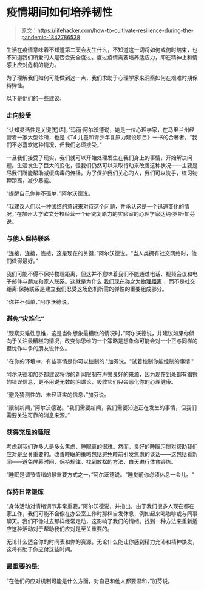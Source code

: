 # 疫情期间如何培养韧性

> 原文：<https://lifehacker.com/how-to-cultivate-resilience-during-the-pandemic-1842786538>

生活在疫情意味着不知道第二天会发生什么，不知道这一切将如何或何时结束，也不知道我们所爱的人是否会安全度过。度过疫情需要培养适应力，即在精神上和情感上应对危机的能力。



为了理解我们如何可能做到这一点，我们求助于心理学家来洞察如何在艰难时期保持弹性。

以下是他们的一些建议:

### 走向接受

“认知灵活性是关键[短语]，”玛丽·阿尔沃德说，她是一位心理学家，在马里兰州经营着一家大型诊所，也是《T4 儿童和青少年复原力建设项目》一书的合著者。“我们不必喜欢这种情况，但我们必须接受。”

一旦我们接受了现实，我们就可以开始处理发生在我们身上的事情，开始解决问题。生活发生了巨大的变化，但我们仍然可以采取行动来改善这种状况——主要是尽我们所能帮助减缓病毒的传播。为了保护我们关心的人，我们可以洗手，练习物理距离，减少暴露。

“提醒自己你并不孤单，”阿尔沃德说。

“我建议人们以一种团结的意识来对待这个问题，并承认这是一个迅速变化的情况，”在加州大学欧文分校经营一个研究复原力的实验室的心理学家达纳·罗斯·加芬 说。

### 与他人保持联系

“连接，连接，连接，这是现在的关键，”阿尔沃德说。“当人类拥有社交网络时，他们做得最好。”

我们可能不得不保持物理距离，但这并不意味着我们不能通过电话、视频会议和电子邮件与朋友和家人联系。这就是为什么 [我们现在称之为物理距离](https://vitals.lifehacker.com/were-calling-it-physical-distancing-now-1842454451) ，而不是社交距离:保持联系是建立我们忍受这场危机所需的弹性的重要组成部分。

“你并不孤单，”阿尔沃德说。

### 避免“灾难化”

“观察灾难性思维，这是当你想象最糟糕的情况时，”阿尔沃德说，并建议如果你倾向于关注最糟糕的情况，改变你思维的一个策略是想象你可能会对一个正与同样的担忧作斗争的朋友说什么。

"在你的环境中，有些事情是你可以控制的."加芬说。"试着控制你能控制的事情."

阿尔沃德和加芬都建议将你的新闻限制在声誉良好的来源，因为现在到处都有猖獗的错误信息，更不用说无数的阴谋论，吸收它们只会恶化你的心理健康。

“避免猜测性的、未经证实的信息，”加芬说。

“限制新闻，”阿尔沃德说。“我们需要新闻，我们需要知道正在发生的事情，但我们需要关注可靠的消息来源。”

### 获得充足的睡眠

考虑到我们许多人是多么焦虑，睡眠真的很难。然而，良好的睡眠习惯对帮助我们应对是至关重要的。改善睡眠的策略包括避免睡前引发焦虑的谈话——这包括看新闻——避免屏幕时间，保持规律，找到放松的方法，白天进行体育锻炼。

“睡眠是调节情绪的最重要方式之一，”阿尔沃德说。"睡觉前你必须休息一会儿。"

### 保持日常锻炼

“身体活动对情绪调节非常重要，”阿尔沃德说，并指出，由于我们很多人现在都在家工作，我们可能不会像在办公室工作时那样自发休息，例如起来喝咖啡或与同事聊天。我们不像过去那样经常走动，这影响了我们的情绪。找到一种方法来重新适应这种活动对于帮助我们应对是至关重要的。

无论什么适合你的时间表和你的资源，无论什么能让你感到精力充沛和精神焕发，这将有助于你应付这些时间。

### 最重要的是:

“在他们的应对机制可能是什么方面，对自己和他人都要温和，”加芬说。